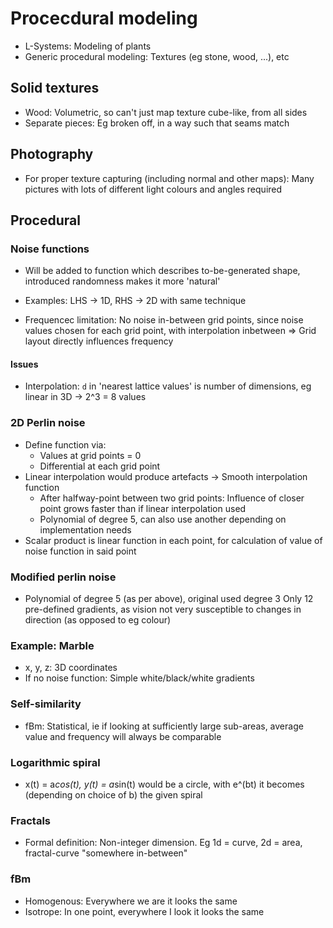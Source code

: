 # Procecdural modeling

- L-Systems: Modeling of plants
- Generic procedural modeling: Textures (eg stone, wood, ...), etc

## Solid textures

- Wood: Volumetric, so can't just map texture cube-like, from all sides
- Separate pieces: Eg broken off, in a way such that seams match

## Photography

- For proper texture capturing (including normal and other maps): Many pictures
  with lots of different light colours and angles required

## Procedural

### Noise functions

- Will be added to function which describes to-be-generated shape, introduced
  randomness makes it more 'natural'

- Examples: LHS -> 1D, RHS -> 2D with same technique

- Frequencec limitation: No noise in-between grid points, since noise values
  chosen for each grid point, with interpolation inbetween
  => Grid layout directly influences frequency

#### Issues

- Interpolation: `d` in 'nearest lattice values' is number of dimensions, eg
  linear in 3D -> 2^3 = 8 values

### 2D Perlin noise

- Define function via:
  - Values at grid points = 0
  - Differential at each grid point
- Linear interpolation would produce artefacts -> Smooth interpolation function
  - After halfway-point between two grid points: Influence of closer point
    grows faster than if linear interpolation used
  - Polynomial of degree 5, can also use another depending on implementation
    needs
- Scalar product is linear function in each point, for calculation of value of
  noise function in said point

### Modified perlin noise

- Polynomial of degree 5 (as per above), original used degree 3
  Only 12 pre-defined gradients, as vision not very susceptible to changes in
  direction (as opposed to eg colour)

### Example: Marble

- x, y, z: 3D coordinates
- If no noise function: Simple white/black/white gradients

### Self-similarity

- fBm: Statistical, ie if looking at sufficiently large sub-areas, average
  value and frequency will always be comparable

### Logarithmic spiral

- x(t) = a*cos(t), y(t) = a*sin(t) would be a circle, with e^(bt) it becomes
  (depending on choice of b) the given spiral

### Fractals

- Formal definition: Non-integer dimension. Eg 1d = curve, 2d = area,
  fractal-curve "somewhere in-between"

### fBm

- Homogenous: Everywhere we are it looks the same
- Isotrope: In one point, everywhere I look it looks the same

